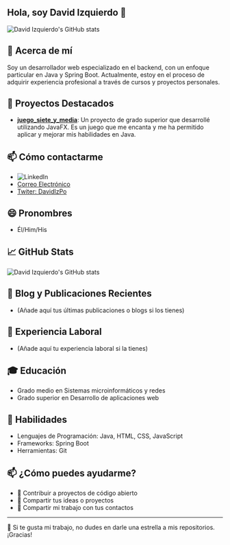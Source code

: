 ## Hola, soy David Izquierdo 👋

![David Izquierdo's GitHub stats](https://github-readme-stats.vercel.app/api?username=Dizqpon&show_icons=true&theme=radical)

## 🚀 Acerca de mí

Soy un desarrollador web especializado en el backend, con un enfoque particular en Java y Spring Boot. Actualmente, estoy en el proceso de adquirir experiencia profesional a través de cursos y proyectos personales.

## 🌱 Proyectos Destacados

- **[juego_siete_y_media](https://github.com/Dizqpon/juego_siete_y_media)**: Un proyecto de grado superior que desarrollé utilizando JavaFX. Es un juego que me encanta y me ha permitido aplicar y mejorar mis habilidades en Java.

## 📫 Cómo contactarme

- ![LinkedIn](https://www.linkedin.com/in/david-iz-po/)
- [Correo Electrónico](mailto:david.iz.po@gmail.com)
- [Twiter: DavidIzPo](https://twitter.com/DavidIzPo)

## 😄 Pronombres

- Él/Him/His

## 📈 GitHub Stats

![David Izquierdo's GitHub stats](https://github-readme-stats.vercel.app/api?username=Dizqpon&show_icons=true&theme=radical&include_all_commits=true)

## 📝 Blog y Publicaciones Recientes

- (Añade aquí tus últimas publicaciones o blogs si los tienes)

## 💼 Experiencia Laboral

- (Añade aquí tu experiencia laboral si la tienes)

## 🎓 Educación

- Grado medio en Sistemas microinformáticos y redes
- Grado superior en Desarrollo de aplicaciones web

## 🌱 Habilidades

- Lenguajes de Programación: Java, HTML, CSS, JavaScript
- Frameworks: Spring Boot
- Herramientas: Git

## 📫 ¿Cómo puedes ayudarme?

- 🤝 Contribuir a proyectos de código abierto
- 💬 Compartir tus ideas o proyectos
- 📢 Compartir mi trabajo con tus contactos

---

🚀 Si te gusta mi trabajo, no dudes en darle una estrella a mis repositorios. ¡Gracias!


<!---
Dizqpon/Dizqpon is a ✨ special ✨ repository because its `README.md` (this file) appears on your GitHub profile.
You can click the Preview link to take a look at your changes.
--->
